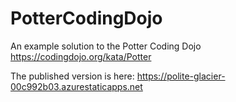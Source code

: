 # PotterCodingDojo
An example solution to the Potter Coding Dojo https://codingdojo.org/kata/Potter

The published version is here: https://polite-glacier-00c992b03.azurestaticapps.net
